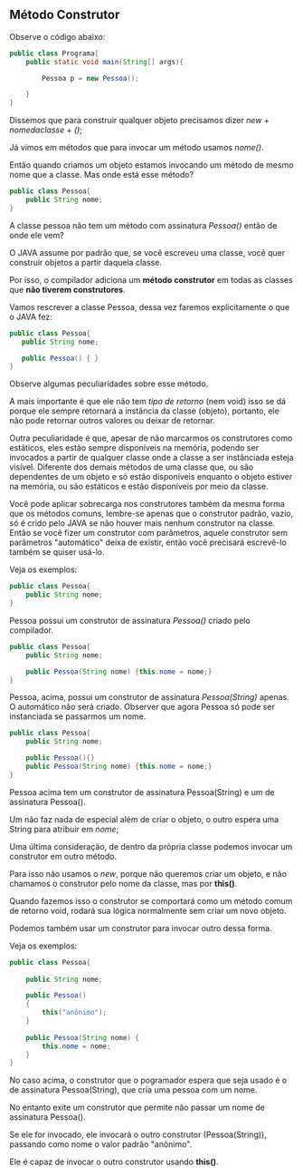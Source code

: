 ## Método Construtor

Observe o código abaixo:

```java
public class Programa{
    public static void main(String[] args){

        Pessoa p = new Pessoa();

    }
}
```

Dissemos que para construir qualquer objeto precisamos dizer *new* + *nomedaclasse* + *()*;

Já vimos em métodos que para invocar um método usamos *nome()*.

Então quando criamos um objeto estamos invocando um método de mesmo nome que a classe. Mas onde está esse método?

```java
public class Pessoa{
    public String nome;
}
```

A classe pessoa não tem um método com assinatura *Pessoa()* então de onde ele vem?

O JAVA assume por padrão que, se você escreveu uma classe, você quer construir objetos a partir daquela classe.

Por isso, o compilador adiciona um **método construtor** em todas as classes que **não tiverem construtores**.

Vamos rescrever a classe Pessoa, dessa vez faremos explicitamente o que o JAVA fez:

 ```java
public class Pessoa{
    public String nome;

    public Pessoa() { }
}
```

Observe algumas peculiaridades sobre esse método.

A mais importante é que ele não tem *tipo de retorno* (nem void) isso se dá porque ele sempre retornará a instância da classe (objeto), portanto, ele não pode retornar outros valores ou deixar de retornar.

Outra peculiaridade é que, apesar de não marcarmos os construtores como estáticos, eles estão sempre disponíveis na memória, podendo ser invocados a partir de qualquer classe onde a classe a ser instânciada esteja visível. Diferente dos demais métodos de uma classe que, ou são dependentes de um objeto e só estão disponíveis enquanto o objeto estiver na memória, ou são estáticos e estão disponíveis por meio da classe.

Você pode aplicar sobrecarga nos construtores também da mesma forma que os métodos comuns, lembre-se apenas que o construtor padrão, vazio, só é crido pelo JAVA se não houver mais nenhum construtor na classe. Então se você fizer um construtor com parâmetros, aquele construtor sem parâmetros "automático" deixa de existir, então você precisará escrevê-lo também se quiser usá-lo.

Veja os exemplos:

```java
public class Pessoa{
    public String nome;
}
```

Pessoa possui um construtor de assinatura *Pessoa()* criado pelo compilador.

```java
public class Pessoa{
    public String nome;

    public Pessoa(String nome) {this.nome = nome;}
}
```

Pessoa, acima, possui um construtor de assinatura *Pessoa(String)* apenas. O automático não será criado.
Observer que agora Pessoa só pode ser instanciada se passarmos um nome.

```java
public class Pessoa{
    public String nome;

    public Pessoa(){}
    public Pessoa(String nome) {this.nome = nome;}
}
```

Pessoa acima tem um construtor de assinatura Pessoa(String) e um de assinatura Pessoa(). 

Um não faz nada de especial além de criar o objeto, o outro espera uma String para atribuir em *nome*;

Uma última consideração, de dentro da própria classe podemos invocar um construtor em outro método.

Para isso não usamos o *new*, porque não queremos criar um objeto, e não chamamos o construtor pelo nome da classe, mas por **this()**.

Quando fazemos isso o construtor se comportará como um método comum de retorno void, rodará sua lógica normalmente sem criar um novo objeto.

Podemos também usar um construtor para invocar outro dessa forma.

Veja os exemplos:

```java
public class Pessoa{
    
    public String nome;

    public Pessoa()
    {
        this("anônimo");
    }
    
    public Pessoa(String nome) {
        this.nome = nome;
    }
}
```

No caso acima, o construtor que o pogramador espera que seja usado é o de assinatura Pessoa(String), que cria uma pessoa com um nome. 

No entanto exite um construtor que permite não passar um nome de assinatura Pessoa(). 

Se ele for invocado, ele invocará o outro construtor (Pessoa(String)), passando como nome o valor padrão "anônimo".

Ele é capaz de invocar o outro construtor usando **this()**.
